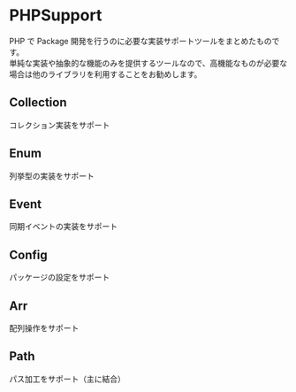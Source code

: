 # PHPSupport

PHP で Package 開発を行うのに必要な実装サポートツールをまとめたものです。  
単純な実装や抽象的な機能のみを提供するツールなので、高機能なものが必要な場合は他のライブラリを利用することをお勧めします。

## Collection

コレクション実装をサポート

## Enum

列挙型の実装をサポート

## Event

同期イベントの実装をサポート

## Config

パッケージの設定をサポート

## Arr

配列操作をサポート

## Path

パス加工をサポート（主に結合）
